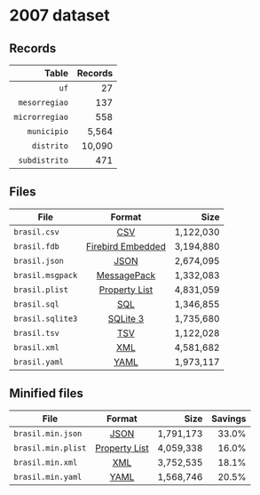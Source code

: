 # 2007 dataset

## Records

|          Table | Records |
| --------------:| -------:|
|           `uf` |      27 |
|  `mesorregiao` |     137 |
| `microrregiao` |     558 |
|    `municipio` |   5,564 |
|     `distrito` |  10,090 |
|  `subdistrito` |     471 |

## Files

| File             | Format                                                                                 |      Size |
| ---------------- |:--------------------------------------------------------------------------------------:| ---------:|
| `brasil.csv`     | [CSV](https://en.wikipedia.org/wiki/Comma-separated_values)                            | 1,122,030 |
| `brasil.fdb`     | [Firebird Embedded](https://en.wikipedia.org/wiki/Embedded_database#Firebird_Embedded) | 3,194,880 |
| `brasil.json`    | [JSON](https://en.wikipedia.org/wiki/JSON)                                             | 2,674,095 |
| `brasil.msgpack` | [MessagePack](https://en.wikipedia.org/wiki/MessagePack)                               | 1,332,083 |
| `brasil.plist`   | [Property List](https://en.wikipedia.org/wiki/Property_list)                           | 4,831,059 |
| `brasil.sql`     | [SQL](https://en.wikipedia.org/wiki/SQL)                                               | 1,346,855 |
| `brasil.sqlite3` | [SQLite 3](https://en.wikipedia.org/wiki/SQLite)                                       | 1,735,680 |
| `brasil.tsv`     | [TSV](https://en.wikipedia.org/wiki/Tab-separated_values)                              | 1,122,028 |
| `brasil.xml`     | [XML](https://en.wikipedia.org/wiki/XML)                                               | 4,581,682 |
| `brasil.yaml`    | [YAML](https://en.wikipedia.org/wiki/YAML)                                             | 1,973,117 |

## Minified files

| File               | Format                                                       |      Size | Savings |
| ------------------ |:------------------------------------------------------------:| ---------:| -------:|
| `brasil.min.json`  | [JSON](https://en.wikipedia.org/wiki/JSON)                   | 1,791,173 |   33.0% |
| `brasil.min.plist` | [Property List](https://en.wikipedia.org/wiki/Property_list) | 4,059,338 |   16.0% |
| `brasil.min.xml`   | [XML](https://en.wikipedia.org/wiki/XML)                     | 3,752,535 |   18.1% |
| `brasil.min.yaml`  | [YAML](https://en.wikipedia.org/wiki/YAML)                   | 1,568,746 |   20.5% |